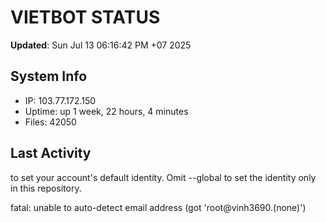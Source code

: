 # VIETBOT STATUS
**Updated**: Sun Jul 13 06:16:42 PM +07 2025

## System Info
- IP: 103.77.172.150
- Uptime: up 1 week, 22 hours, 4 minutes
- Files: 42050

## Last Activity

to set your account's default identity.
Omit --global to set the identity only in this repository.

fatal: unable to auto-detect email address (got 'root@vinh3690.(none)')
